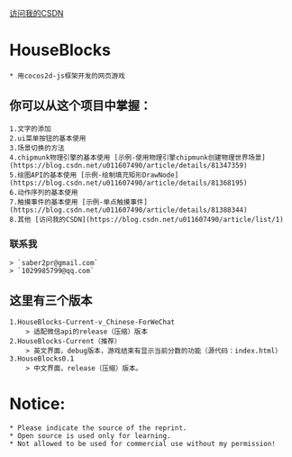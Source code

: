 [访问我的CSDN](https://blog.csdn.net/u011607490/article/list/1)
# HouseBlocks
	* 用cocos2d-js框架开发的网页游戏
## 你可以从这个项目中掌握：
	1.文字的添加
	2.ui菜单按钮的基本使用
	3.场景切换的方法
	4.chipmunk物理引擎的基本使用 [示例-使用物理引擎chipmunk创建物理世界场景](https://blog.csdn.net/u011607490/article/details/81347359)
	5.绘图API的基本使用 [示例-绘制填充矩形DrawNode](https://blog.csdn.net/u011607490/article/details/81368195)
	6.动作序列的基本使用
	7.触摸事件的基本使用 [示例-单点触摸事件](https://blog.csdn.net/u011607490/article/details/81388344)
	8.其他 [访问我的CSDN](https://blog.csdn.net/u011607490/article/list/1)
### 联系我
	> `saber2pr@gmail.com`
	> `1029985799@qq.com`
## 这里有三个版本
	1.HouseBlocks-Current-v_Chinese-ForWeChat
   		> 适配微信api的release（压缩）版本
	2.HouseBlocks-Current（推荐）
		> 英文界面，debug版本，游戏结束有显示当前分数的功能（源代码：index.html）
	3.HouseBlocks0.1
		> 中文界面，release（压缩）版本。
# Notice:
	* Please indicate the source of the reprint.
	* Open source is used only for learning.
	* Not allowed to be used for commercial use without my permission!
